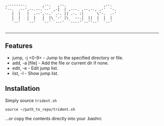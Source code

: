 
```                                           
,--------.       ,--.   ,--.                 ,--.   
'--.  .--',--.--.`--' ,-|  | ,---. ,--,--, ,-'  '-. 
   |  |   |  .--',--.' .-. || .-. :|      \'-.  .-' 
   |  |   |  |   |  |\ `-' |\   --.|  ||  |  |  |   
   `--'   `--'   `--' `---'  `----'`--''--'  `--'   
                                                                          
```

--- 

## Features 

* jump, -j <0-9>  - Jump to the specified directory or file.
* add, -a \[file\]  - Add the file or current dir if none.
* edit, -e        - Edit jump list.
* list, -l        - Show jump list.


## Installation

Simply source `trident.sh`

```
source ~/path_to_repo/trident.sh
```

...or copy the contents directly into your .bashrc
